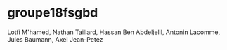 # groupe18fsgbd
Lotfi M'hamed,
Nathan Taillard,
Hassan Ben Abdeljelil,
Antonin Lacomme,
Jules Baumann,
Axel Jean-Petez

